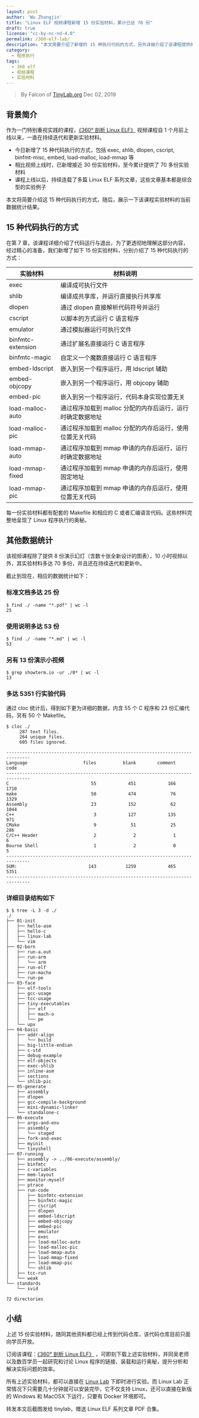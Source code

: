 ```yaml
---
layout: post
author: 'Wu Zhangjin'
title: "Linux ELF 视频课程新增 15 份实验材料，累计已达 70 份"
draft: true
license: "cc-by-nc-nd-4.0"
permalink: /360-elf-lab/
description: "本文简要介绍了新增的 15 种执行代码的方式，另外详细介绍了该课程提供的所有实验材料。"
category:
  - 程序执行
tags:
  - 360 elf
  - 视频课程
  - 实验材料
---
```


> By Falcon of [TinyLab.org][1]
> Dec 02, 2019

## 背景简介

作为一门特别重视实践的课程，[《360° 剖析 Linux ELF》](https://w.url.cn/s/AMcKZ3a) 视频课程自 1 个月前上线以来，一直在持续迭代和更新实验材料。

* 今日新增了 15 种代码执行的方式，包括 exec, shlib, dlopen, cscript, binfmt-misc, embed, load-malloc, load-mmap 等
* 相比视频上线时，已新增接近 30 份实验材料，至今累计提供了 70 多份实验材料
* 课程上线以后，持续连载了多篇 Linux ELF 系列文章，这些文章基本都是综合型的实验例子

本文将简要介绍这 15 种代码执行的方式，随后，展示一下该课程实验材料的当前数据统计结果。

## 15 种代码执行的方式

在第 7 章，该课程详细介绍了代码运行与退出，为了更透彻地理解这部分内容，经过精心的准备，我们新增了如下 15 份实验材料，分别介绍了 15 种代码执行的方式：

| 实验材料   | 材料说明
|------------|-----------------------------
| exec       | 编译成可执行文件
| shlib      | 编译成共享库，并运行直接执行共享库
| dlopen     | 通过 dlopen 直接解析代码符号并运行
| cscript    | 以脚本的方式运行 C 语言程序
| emulator   | 通过模拟器运行可执行文件
| binfmtc-extension | 通过扩展名直接运行 C 语言程序
| binfmtc-magic     | 自定义一个魔数直接运行 C 语言程序
| embed-ldscript    | 嵌入到另一个程序运行，用 ldscript 辅助
| embed-objcopy     | 嵌入到另一个程序运行，用 objcopy 辅助
| embed-pic         | 嵌入到另一个程序运行，代码本身实现位置无关
| load-malloc-auto  | 通过程序加载到 malloc 分配的内存后运行，运行时确定数据地址
| load-malloc-pic   | 通过程序加载到 malloc 分配的内存后运行，使用位置无关代码
| load-mmap-auto    | 通过程序加载到 mmap 申请的内存后运行，运行时确定数据地址
| load-mmap-fixed   | 通过程序加载到 mmap 申请的内存后运行，使用固定地址
| load-mmap-pic     | 通过程序加载到 mmap 申请的内存后运行，使用位置无关代码

每一份实验材料都有配套的 Makefile 和相应的 C 或者汇编语言代码。这些材料完整地呈现了 Linux 程序执行的奥秘。

## 其他数据统计

该视频课程除了提供 8 份演示幻灯（含数十张全新设计的图表），10 小时视频以外，其实验材料多达 70 多份，并且还在持续迭代和更新中。

截止到现在，相应的数据统计如下：

### 标准文档多达 25 份

```
$ find ./ -name "*.pdf" | wc -l
25
```

### 使用说明多达 53 份

```
$ find ./ -name "*.md" | wc -l
53
```

### 另有 13 份演示小视频

```
$ grep showterm.io -ur ./0* | wc -l
13
```

### 多达 5351 行实验代码

通过 cloc 统计后，得到如下更为详细的数据，内含 55 个 C 程序和 23 份汇编代码，另有 50 个 Makefile。

```
$ cloc ./
     287 text files.
     264 unique files.
     605 files ignored.

-------------------------------------------------------------------------------
Language                     files          blank        comment           code
-------------------------------------------------------------------------------
C                               55            451            166           1710
make                            50            474             76           1329
Assembly                        23            152             62           1044
C++                              3            127            135            971
CMake                            9             51             25            286
C/C++ Header                     2              2              1              6
Bourne Shell                     1              2              0              5
-------------------------------------------------------------------------------
SUM:                           143           1259            465           5351
-------------------------------------------------------------------------------
```

### 详细目录结构如下

```
$ $ tree -L 3 -d ./
./
├── 01-init
│   ├── hello-asm
│   ├── hello-c
│   ├── linux-lab
│   └── vim
├── 02-born
│   ├── run-a.out
│   ├── run-arm
│   │   └── arm
│   ├── run-elf
│   ├── run-macho
│   └── run-pe
├── 03-face
│   ├── elf-tools
│   ├── gcc-usage
│   ├── tcc-usage
│   ├── tiny-executables
│   │   ├── elf
│   │   ├── mach-o
│   │   └── pe
│   └── upx
├── 04-basic
│   ├── addr-align
│   │   └── build
│   ├── big-little-endian
│   ├── c-std
│   ├── debug-example
│   ├── elf-objects
│   ├── exec-shlib
│   ├── inline-asm
│   ├── sections
│   └── shlib-pic
├── 05-generate
│   ├── assembly
│   ├── dlopen
│   ├── gcc-compile-background
│   ├── mini-dynamic-linker
│   └── standalone-c
├── 06-execute
│   ├── args-and-env
│   ├── assembly
│   │   └── staged
│   ├── fork-and-exec
│   ├── myinit
│   └── tinyshell
├── 07-running
│   ├── assembly -> ../06-execute/assembly/
│   ├── binfmtc
│   ├── c-variables
│   ├── mem-layout
│   ├── monitor-myself
│   ├── ptrace
│   ├── run-code
│   │   ├── binfmtc-extension
│   │   ├── binfmtc-magic
│   │   ├── cscript
│   │   ├── dlopen
│   │   ├── embed-ldscript
│   │   ├── embed-objcopy
│   │   ├── embed-pic
│   │   ├── emulator
│   │   ├── exec
│   │   ├── load-malloc-auto
│   │   ├── load-malloc-pic
│   │   ├── load-mmap-auto
│   │   ├── load-mmap-fixed
│   │   ├── load-mmap-pic
│   │   └── shlib
│   ├── tcc-run
│   └── weak
└── standards
    └── svid

72 directories
```

## 小结

上述 15 份实验材料，随同其他资料都已经上传到代码仓库，该代码仓库目前只面向学员开放。

订阅该课程：[《360° 剖析 Linux ELF》](https://w.url.cn/s/AMcKZ3a) ，可即刻下载上述实验材料，并同吴老师以及数百学员一起研究和讨论 Linux 程序的链接、装载和运行奥秘，提升分析和解决实际问题的效率。

所有上述实验材料，都可以直接在 [Linux Lab](http://tinylab.org/linux-lab) 下即时进行实验。而 Linux Lab 正常情况下只需要几十分钟就可以安装完毕，它不仅支持 Linux，还可以直接在新版的 Windows 和 MacOSX 下运行，只要有 Docker 环境即可。

转发本文后截图发给 tinylab，赠送 Linux ELF 系列文章 PDF 合集。

[1]: http://tinylab.org
